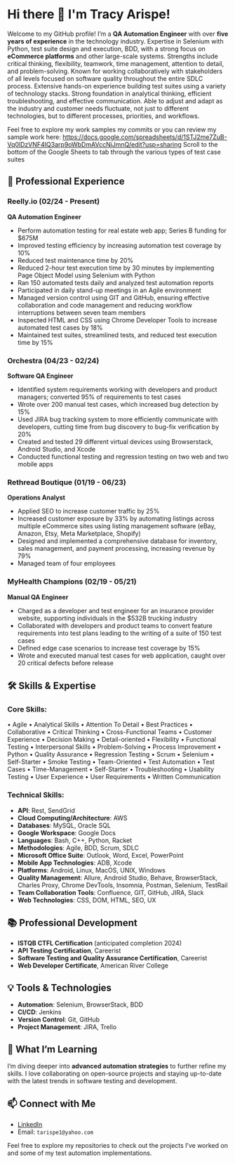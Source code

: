 # Hi there 👋 I'm Tracy Arispe!

Welcome to my GitHub profile! I’m a **QA Automation Engineer** with over **five years of experience** in the technology industry. Expertise in Selenium with Python, test suite design and execution, BDD, with a strong focus on **eCommerce platforms** and other large-scale systems. Strengths include critical thinking, flexibility, teamwork, time management, attention to detail, and problem-solving. Known for working collaboratively with stakeholders of all levels focused on software quality throughout the entire SDLC process. Extensive hands-on experience building test suites using a variety of technology stacks. Strong foundation in analytical thinking, efficient troubleshooting, and effective communication. Able to adjust and adapt as the industry and customer needs fluctuate, not just to different technologies, but to different processes, priorities, and workflows.

Feel free to explore my work samples my commits or you can review my sample work here: https://docs.google.com/spreadsheets/d/1STJ2me7ZuB-Vq0lDzVNF4IQ3arp9oWbDmAVccNiJmnQ/edit?usp=sharing Scroll to the bottom of the Google Sheets to tab through the various types of test case suites

## 💼 Professional Experience

### Reelly.io (02/24 - Present)
**QA Automation Engineer**
- Perform automation testing for real estate web app; Series B funding for $675M
- Improved testing efficiency by increasing automation test coverage by 10%
- Reduced test maintenance time by 20%
- Reduced 2-hour test execution time by 30 minutes by implementing Page Object Model using Selenium with Python
- Ran 150 automated tests daily and analyzed test automation reports
- Participated in daily stand-up meetings in an Agile environment
- Managed version control using GIT and GitHub, ensuring effective collaboration and code management and reducing workflow interruptions between seven team members
- Inspected HTML and CSS using Chrome Developer Tools to increase automated test cases by 18%
- Maintained test suites, streamlined tests, and reduced test execution time by 15%

### Orchestra (04/23 - 02/24)
**Software QA Engineer**
- Identified system requirements working with developers and product managers; converted 95% of requirements to test cases
- Wrote over 200 manual test cases, which increased bug detection by 15%
- Used JIRA bug tracking system to more efficiently communicate with developers, cutting time from bug discovery to bug-fix verification by 20%
- Created and tested 29 different virtual devices using Browserstack, Android Studio, and Xcode
- Conducted functional testing and regression testing on two web and two mobile apps

### Rethread Boutique (01/19 - 06/23)
**Operations Analyst**
- Applied SEO to increase customer traffic by 25%
- Increased customer exposure by 33% by automating listings across multiple eCommerce sites using listing management software (eBay, Amazon, Etsy, Meta Marketplace, Shopify)
- Designed and implemented a comprehensive database for inventory, sales management, and payment processing, increasing revenue by 79%
- Managed team of four employees

### MyHealth Champions (02/19 - 05/21)
**Manual QA Engineer**
- Charged as a developer and test engineer for an insurance provider website, supporting individuals in the $532B trucking industry
- Collaborated with developers and product teams to convert feature requirements into test plans leading to the writing of a suite of 150 test cases
- Defined edge case scenarios to increase test coverage by 15%
- Wrote and executed manual test cases for web application, caught over 20 critical defects before release

## 🛠️ Skills & Expertise

### Core Skills:
•	Agile
•	Analytical Skills
•	Attention To Detail
•	Best Practices
•	Collaborative
•	Critical Thinking
•	Cross-Functional Teams
•	Customer Experience
•	Decision Making
•	Detail-oriented
•	Flexibility
•	Functional Testing
•	Interpersonal Skills
•	Problem-Solving
•	Process Improvement
•	Python
•	Quality Assurance
•	Regression Testing
•	Scrum
•	Selenium
•	Self-Starter
•	Smoke Testing
•	Team-Oriented
•	Test Automation
•	Test Cases
•	Time-Management
•	Self-Starter
•	Troubleshooting
•	Usability Testing
•	User Experience
•	User Requirements
•	Written Communication 


### Technical Skills:
- **API**: Rest, SendGrid
- **Cloud Computing/Architecture**: AWS
- **Databases**: MySQL, Oracle SQL
- **Google Workspace**: Google Docs
- **Languages**: Bash, C++, Python, Racket
- **Methodologies**: Agile, BDD, Scrum, SDLC
- **Microsoft Office Suite**: Outlook, Word, Excel, PowerPoint
- **Mobile App Technologies**: ADB, Xcode
- **Platforms**: Android, Linux, MacOS, UNIX, Windows
- **Quality Management**: Allure, Android Studio, Behave, BrowserStack, Charles Proxy, Chrome DevTools, Insomnia, Postman, Selenium, TestRail
- **Team Collaboration Tools**: Confluence, GIT, GitHub, JIRA, Slack
- **Web Technologies**: CSS, DOM, HTML, SEO, UX


## 📚 Professional Development

- **ISTQB CTFL Certification** (anticipated completion 2024)
- **API Testing Certification**, Careerist
- **Software Testing and Quality Assurance Certification**, Careerist
- **Web Developer Certificate**, American River College

## 💡 Tools & Technologies

- **Automation**: Selenium, BrowserStack, BDD
- **CI/CD**: Jenkins
- **Version Control**: Git, GitHub
- **Project Management**: JIRA, Trello

## 🌱 What I’m Learning
I’m diving deeper into **advanced automation strategies** to further refine my skills. I love collaborating on open-source projects and staying up-to-date with the latest trends in software testing and development.

## 📫 Connect with Me

- [LinkedIn](https://www.linkedin.com/in/tracyarispe)
- Email: `tarispe1@yahoo.com`


Feel free to explore my repositories to check out the projects I’ve worked on and some of my test automation implementations.


